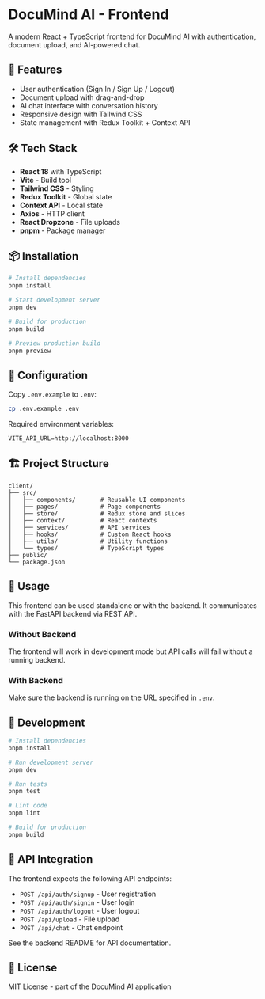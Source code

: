 # DocuMind AI - Frontend

A modern React + TypeScript frontend for DocuMind AI with authentication, document upload, and AI-powered chat.

## 🎯 Features

- User authentication (Sign In / Sign Up / Logout)
- Document upload with drag-and-drop
- AI chat interface with conversation history
- Responsive design with Tailwind CSS
- State management with Redux Toolkit + Context API

## 🛠️ Tech Stack

- **React 18** with TypeScript
- **Vite** - Build tool
- **Tailwind CSS** - Styling
- **Redux Toolkit** - Global state
- **Context API** - Local state
- **Axios** - HTTP client
- **React Dropzone** - File uploads
- **pnpm** - Package manager

## 📦 Installation

```bash
# Install dependencies
pnpm install

# Start development server
pnpm dev

# Build for production
pnpm build

# Preview production build
pnpm preview
```

## 🔧 Configuration

Copy `.env.example` to `.env`:

```bash
cp .env.example .env
```

Required environment variables:
```env
VITE_API_URL=http://localhost:8000
```

## 🏗️ Project Structure

```
client/
├── src/
│   ├── components/       # Reusable UI components
│   ├── pages/            # Page components
│   ├── store/            # Redux store and slices
│   ├── context/          # React contexts
│   ├── services/         # API services
│   ├── hooks/            # Custom React hooks
│   ├── utils/            # Utility functions
│   └── types/            # TypeScript types
├── public/
└── package.json
```

## 🚀 Usage

This frontend can be used standalone or with the backend. It communicates with the FastAPI backend via REST API.

### Without Backend
The frontend will work in development mode but API calls will fail without a running backend.

### With Backend
Make sure the backend is running on the URL specified in `.env`.

## 📝 Development

```bash
# Install dependencies
pnpm install

# Run development server
pnpm dev

# Run tests
pnpm test

# Lint code
pnpm lint

# Build for production
pnpm build
```

## 🔗 API Integration

The frontend expects the following API endpoints:

- `POST /api/auth/signup` - User registration
- `POST /api/auth/signin` - User login
- `POST /api/auth/logout` - User logout
- `POST /api/upload` - File upload
- `POST /api/chat` - Chat endpoint

See the backend README for API documentation.

## 📄 License

MIT License - part of the DocuMind AI application

